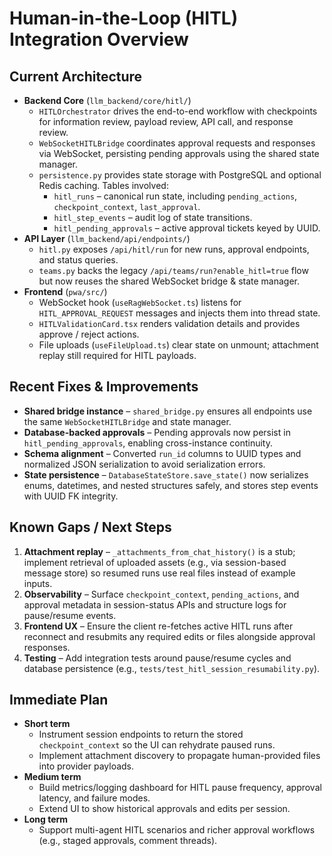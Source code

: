 # Human-in-the-Loop (HITL) Integration Overview

## Current Architecture

* __Backend Core__ (`llm_backend/core/hitl/`)
  * `HITLOrchestrator` drives the end-to-end workflow with checkpoints for information review, payload review, API call, and response review.
  * `WebSocketHITLBridge` coordinates approval requests and responses via WebSocket, persisting pending approvals using the shared state manager.
  * `persistence.py` provides state storage with PostgreSQL and optional Redis caching. Tables involved:
    * `hitl_runs` – canonical run state, including `pending_actions`, `checkpoint_context`, `last_approval`.
    * `hitl_step_events` – audit log of state transitions.
    * `hitl_pending_approvals` – active approval tickets keyed by UUID.
* __API Layer__ (`llm_backend/api/endpoints/`)
  * `hitl.py` exposes `/api/hitl/run` for new runs, approval endpoints, and status queries.
  * `teams.py` backs the legacy `/api/teams/run?enable_hitl=true` flow but now reuses the shared WebSocket bridge & state manager.
* __Frontend__ (`pwa/src/`)
  * WebSocket hook (`useRagWebSocket.ts`) listens for `HITL_APPROVAL_REQUEST` messages and injects them into thread state.
  * `HITLValidationCard.tsx` renders validation details and provides approve / reject actions.
  * File uploads (`useFileUpload.ts`) clear state on unmount; attachment replay still required for HITL payloads.

## Recent Fixes & Improvements

* __Shared bridge instance__ – `shared_bridge.py` ensures all endpoints use the same `WebSocketHITLBridge` and state manager.
* __Database-backed approvals__ – Pending approvals now persist in `hitl_pending_approvals`, enabling cross-instance continuity.
* __Schema alignment__ – Converted `run_id` columns to UUID types and normalized JSON serialization to avoid serialization errors.
* __State persistence__ – `DatabaseStateStore.save_state()` now serializes enums, datetimes, and nested structures safely, and stores step events with UUID FK integrity.

## Known Gaps / Next Steps

1. **Attachment replay** – `_attachments_from_chat_history()` is a stub; implement retrieval of uploaded assets (e.g., via session-based message store) so resumed runs use real files instead of example inputs.
2. **Observability** – Surface `checkpoint_context`, `pending_actions`, and approval metadata in session-status APIs and structure logs for pause/resume events.
3. **Frontend UX** – Ensure the client re-fetches active HITL runs after reconnect and resubmits any required edits or files alongside approval responses.
4. **Testing** – Add integration tests around pause/resume cycles and database persistence (e.g., `tests/test_hitl_session_resumability.py`).

## Immediate Plan

* __Short term__
  * Instrument session endpoints to return the stored `checkpoint_context` so the UI can rehydrate paused runs.
  * Implement attachment discovery to propagate human-provided files into provider payloads.
* __Medium term__
  * Build metrics/logging dashboard for HITL pause frequency, approval latency, and failure modes.
  * Extend UI to show historical approvals and edits per session.
* __Long term__
  * Support multi-agent HITL scenarios and richer approval workflows (e.g., staged approvals, comment threads).
